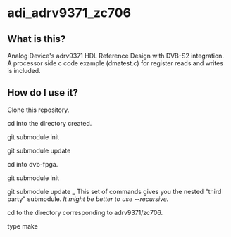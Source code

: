 # adi_adrv9371_zc706

## What is this?
Analog Device's adrv9371 HDL Reference Design with DVB-S2 integration. A processor side c code example (dmatest.c) for register reads and writes is included. 

## How do I use it?

Clone this repository.

cd into the directory created.

git submodule init

git submodule update

cd into dvb-fpga.

git submodule init

git submodule update
_
This set of commands gives you the nested "third party" submodule. _It might be better to use --recursive._

cd to the directory corresponding to adrv9371/zc706.

type make

